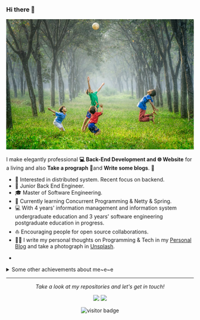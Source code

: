 ### Hi there 👋

![four boy playing ball on green grass](media/header.png)

I make elegantly professional **💻 Back-End Development and 🌐 Website** for a living and also **Take a prograph** 🌱and **Write some blogs**. 🌈    

- 🧐   Interested in distributed system. Recent focus on backend.
- 💼   Junior Back End Engineer.
- 🎓   Master of Software Engineering.
- 🌱   Currently learning Concurrent Programming & Netty & Spring.
- 💻   With 4 years' information management and information system undergraduate education and 3 years' software engineering postgraduate education in progress.
- ⛵   Encouraging people for open source collaborations.
- ✍🏻   I write my personal thoughts on Programming & Tech in my [Personal Blog](https://www.grayson.top) and take a photograph in [Unsplash](https://unsplash.com/@graysonwp).

* 

<details>
  <summary>Some other achievements about me~e~e</summary>
  <br>


* 👑   Some GitHub statistical reports:

<p align="center">
<img align="center" src="https://github-readme-stats.vercel.app/api/top-langs/?username=wpwbb510582246&hide_langs_below=1&theme=default&line_height=27&layout=compact" />
<img align="center" src="https://github-readme-stats.vercel.app/api?username=wpwbb510582246&show_icons=true&count_private=true&include_all_commits=true&line_height=21" alt="wpwbb510582246's Github Stats" />
<img align="center" src="https://github-profile-trophy.vercel.app/?username=wpwbb510582246&column=7" alt="wpwbb510582246's Github Trophy" />
</p>


</details>

<hr>
<p align="center">
  <i>Take a look at my repositories and let's get in touch!</i>

<p align="center">
<a href= "https://unsplash.com/@graysonwp"><img src="https://img.icons8.com/material-outlined/27/000000/unsplash.png"/></a>
<a href= "https://www.grayson.top"><img src="https://img.icons8.com/material-outlined/27/000000/geography.png"/></a>
</p>

<p  align="center">
<!--<img src="https://visitor-badge.glitch.me/badge?page_id=halfrost.halfrost" alt="visitor badge"/>-->
<img src="https://visitor-badge.laobi.icu/badge?page_id=wpwbb510582246.wpwbb510582246" alt="visitor badge"/>       
</p>

